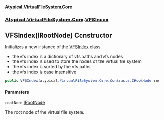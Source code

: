 #### [Atypical.VirtualFileSystem.Core](Atypical.VirtualFileSystem.Core.md 'Atypical.VirtualFileSystem.Core')
### [Atypical.VirtualFileSystem.Core](Atypical.VirtualFileSystem.Core.md 'Atypical.VirtualFileSystem.Core').[VFSIndex](Atypical.VirtualFileSystem.Core.VFSIndex.md 'Atypical.VirtualFileSystem.Core.VFSIndex')

## VFSIndex(IRootNode) Constructor

Initializes a new instance of the [VFSIndex](Atypical.VirtualFileSystem.Core.VFSIndex.md 'Atypical.VirtualFileSystem.Core.VFSIndex') class.  
- the vfs index is a dictionary of vfs paths and vfs nodes  
- the vfs index is used to store the nodes of the virtual file system  
- the vfs index is sorted by the vfs paths  
- the vfs index is case insensitive

```csharp
public VFSIndex(Atypical.VirtualFileSystem.Core.Contracts.IRootNode rootNode);
```
#### Parameters

<a name='Atypical.VirtualFileSystem.Core.VFSIndex.VFSIndex(Atypical.VirtualFileSystem.Core.Contracts.IRootNode).rootNode'></a>

`rootNode` [IRootNode](Atypical.VirtualFileSystem.Core.Contracts.IRootNode.md 'Atypical.VirtualFileSystem.Core.Contracts.IRootNode')

The root node of the virtual file system.